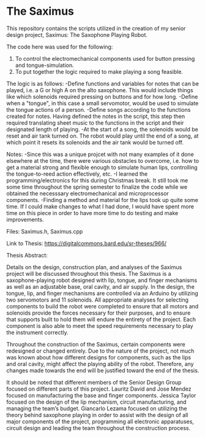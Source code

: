 # The Saximus

This repository contains the scripts utilized in the creation of my senior design project, Saximus: The Saxophone Playing Robot.

The code here was used for the following:
1. To control the electromechanical components used for button pressing and tongue-simulation.
2. To put together the logic required to make playing a song feasible. 

The logic is as follows:
-Define functions and variables for notes that can be played, i.e. a G or high A on the alto saxophone. This would include things like which solenoids required pressing on buttons and for how long.
-Define when a "tongue", in this case a small servomotor, would be used to simulate the tongue actions of a person.
-Define songs according to the functions created for notes. Having defined the notes in the script, this step then required translating sheet music to the functions in the script and their designated length of playing. 
-At the start of a song, the solenoids would be reset and air tank turned on. The robot would play until the end of a song, at which point it resets its solenoids and the air tank would be turned off.

Notes:
-Since this was a unique projcet with not many examples of it done elsewhere at the time, there were various obstacles to overcome, i.e. how to get a material strong and flexible enough to simulate human lips, controlling the tongue-to-reed action effectively, etc. 
-I learned the programming/electronics for this during Christmas break. It still took me some time throughout the spring semester to finalize the code while we obtained the necesssary electromechanical and microprocessor components. 
-Finding a method and material for the lips took up quite some time. If I could make changes to what I had done, I would have spent more time on this piece in order to have more time to do testing and make improvements. 

Files: Saximus.h, Saximus.cpp

Link to Thesis:
https://digitalcommons.bard.edu/sr-theses/966/

Thesis Abstract: 

Details on the design, construction plan, and analyses of the Saximus project will be discussed throughout this thesis. The Saximus is a saxophone-playing robot designed with lip, tongue, and finger mechanisms as well as an adjustable base, oral cavity, and air supply. In the design, the tongue, lip, and finger mechanisms are controlled via an Arduino by utilizing two servomotors and 11 solenoids. All appropriate analyses for selecting components to build the robot were completed to ensure that all motors and solenoids provide the forces necessary for their purposes, and to ensure that supports built to hold them will endure the entirety of the project. Each component is also able to meet the speed requirements necessary to play the instrument correctly. 

Throughout the construction of the Saximus, certain components were redesigned or changed entirely. Due to the nature of the project, not much was known about how different designs for components, such as the lips and oral cavity, might affect the playing ability of the robot. Therefore, any changes made towards the end will be justified toward the end of the thesis. 

It should be noted that different members of the Senior Design Group focused on different parts of this project. Lauritz David and Jose Mendez focused on manufacturing the base and finger components. Jessica Taylor focused on the design of the lip mechanism, circuit manufacturing, and managing the team’s budget. Giancarlo Lezama focused on utilizing the theory behind saxophone playing in order to assist with the design of all major components of the project, programming all electronic apparatuses, circuit design and leading the team throughout the construction process.

